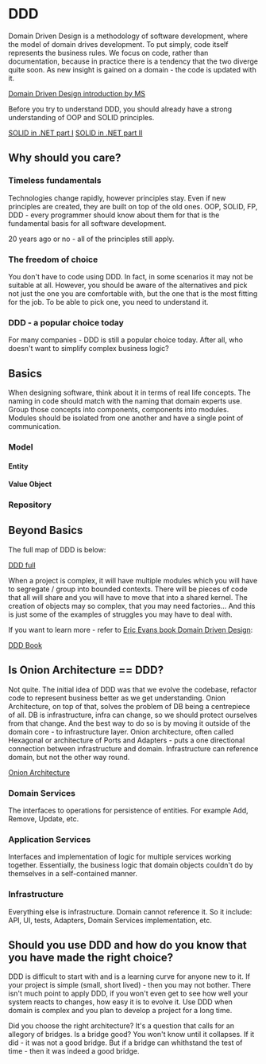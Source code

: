 # DDD

Domain Driven Design is a methodology of software development, where the model of domain drives development.
To put simply, code itself represents the business rules. We focus on code, rather than documentation, because in practice there is a tendency that the two diverge quite soon.
As new insight is gained on a domain - the code is updated with it.

[Domain Driven Design introduction by MS](https://learn.microsoft.com/en-us/archive/msdn-magazine/2009/february/best-practice-an-introduction-to-domain-driven-design)

Before you try to understand DDD, you should already have a strong understanding of OOP and SOLID principles.

[SOLID in .NET part I](https://youtu.be/mAEscks8cuI)
[SOLID in .NET part II](https://www.youtube.com/watch?v=W0_hJyfD-5c)

## Why should you care?

### Timeless fundamentals

Technologies change rapidly, however principles stay. Even if new principles are created, they are built on top of the old ones.
OOP, SOLID, FP, DDD - every programmer should know about them for that is the fundamental basis for all software development.

20 years ago or no - all of the principles still apply.

### The freedom of choice

You don't have to code using DDD. In fact, in some scenarios it may not be suitable at all. However, you should be aware of the alternatives and pick not just the one you are comfortable with, but the one that is the most fitting for the job.
To be able to pick one, you need to understand it.

### DDD - a popular choice today

For many companies - DDD is still a popular choice today. After all, who doesn't want to simplify complex business logic?

## Basics

When designing software, think about it in terms of real life concepts. The naming in code should match with the naming that domain experts use. Group those concepts into components, components into modules. Modules should be isolated from one another and have a single point of communication.

### Model

#### Entity

#### Value Object

### Repository



## Beyond Basics

The full map of DDD is below:

[DDD full](https://thedomaindrivendesign.io/wp-content/uploads/2019/06/DomainDrivenDesignReference-700x620.png)

When a project is complex, it will have multiple modules which you will have to segregate / group into bounded contexts. There will be pieces of code that all will share and you will have to move that into a shared kernel. The creation of objects may so complex, that you may need factories... And this is just some of the examples of struggles you may have to deal with.

If you want to learn more - refer to [Eric Evans book Domain Driven Design](https://www.amazon.com/Domain-Driven-Design-Tackling-Complexity-Software/dp/0321125215):

[DDD Book](https://m.media-amazon.com/images/I/61aFldsgAmL._AC_UF1000,1000_QL80_.jpg)

## Is Onion Architecture == DDD?

Not quite. The initial idea of DDD was that we evolve the codebase, refactor code to represent business better as we get understanding.
Onion Architecture, on top of that, solves the problem of DB being a centrepiece of all. DB is infrastructure, infra can change, so we should protect ourselves from that change. And the best way to do so is by moving it outside of the domain core - to infrastructure layer. Onion architecture, often called Hexagonal or architecture of Ports and Adapters - puts a one directional connection between infrastructure and domain. Infrastructure can reference domain, but not the other way round.

[Onion Architecture](https://i.stack.imgur.com/gPKrg.jpg)

### Domain Services

The interfaces to operations for persistence of entities. For example Add, Remove, Update, etc.

### Application Services

Interfaces and implementation of logic for multiple services working together. Essentially, the business logic that domain objects couldn't do by themselves in a self-contained manner.

### Infrastructure

Everything else is infrastructure. Domain cannot reference it. So it include: API, UI, tests, Adapters, Domain Services implementation, etc.

## Should you use DDD and how do you know that you have made the right choice?

DDD is difficult to start with and is a learning curve for anyone new to it. If your project is simple (small, short lived) - then you may not bother. There isn't much point to apply DDD, if you won't even get to see how well your system reacts to changes, how easy it is to evolve it. Use DDD when domain is complex and you plan to develop a project for a long time. 

Did you choose the right architecture? It's a question that calls for an allegory of bridges. Is a bridge good? You won't know until it collapses. If it did - it was not a good bridge. But if a bridge can whithstand the test of time - then it was indeed a good bridge.